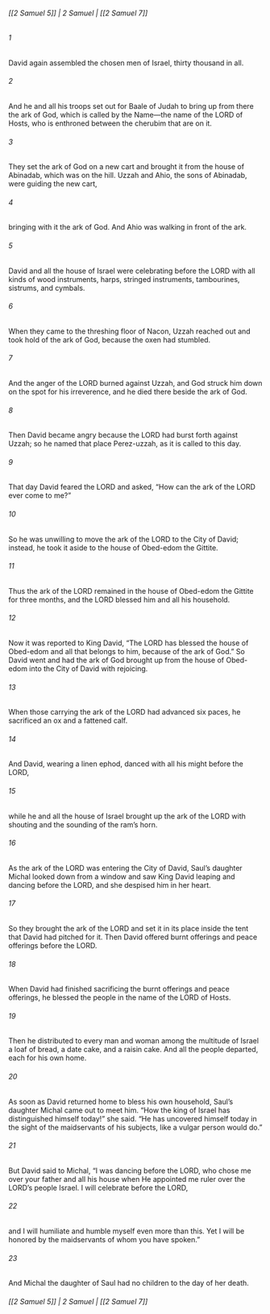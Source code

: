 ###### [[2 Samuel 5]] | 2 Samuel | [[2 Samuel 7]]

###### 1
David again assembled the chosen men of Israel, thirty thousand in all.
###### 2
And he and all his troops set out for Baale of Judah to bring up from there the ark of God, which is called by the Name—the name of the LORD of Hosts, who is enthroned between the cherubim that are on it.
###### 3
They set the ark of God on a new cart and brought it from the house of Abinadab, which was on the hill. Uzzah and Ahio, the sons of Abinadab, were guiding the new cart,
###### 4
bringing with it the ark of God. And Ahio was walking in front of the ark.
###### 5
David and all the house of Israel were celebrating before the LORD with all kinds of wood instruments, harps, stringed instruments, tambourines, sistrums, and cymbals.
###### 6
When they came to the threshing floor of Nacon, Uzzah reached out and took hold of the ark of God, because the oxen had stumbled.
###### 7
And the anger of the LORD burned against Uzzah, and God struck him down on the spot for his irreverence, and he died there beside the ark of God.
###### 8
Then David became angry because the LORD had burst forth against Uzzah; so he named that place Perez-uzzah, as it is called to this day.
###### 9
That day David feared the LORD and asked, “How can the ark of the LORD ever come to me?”
###### 10
So he was unwilling to move the ark of the LORD to the City of David; instead, he took it aside to the house of Obed-edom the Gittite.
###### 11
Thus the ark of the LORD remained in the house of Obed-edom the Gittite for three months, and the LORD blessed him and all his household.
###### 12
Now it was reported to King David, “The LORD has blessed the house of Obed-edom and all that belongs to him, because of the ark of God.” So David went and had the ark of God brought up from the house of Obed-edom into the City of David with rejoicing.
###### 13
When those carrying the ark of the LORD had advanced six paces, he sacrificed an ox and a fattened calf.
###### 14
And David, wearing a linen ephod, danced with all his might before the LORD,
###### 15
while he and all the house of Israel brought up the ark of the LORD with shouting and the sounding of the ram’s horn.
###### 16
As the ark of the LORD was entering the City of David, Saul’s daughter Michal looked down from a window and saw King David leaping and dancing before the LORD, and she despised him in her heart.
###### 17
So they brought the ark of the LORD and set it in its place inside the tent that David had pitched for it. Then David offered burnt offerings and peace offerings before the LORD.
###### 18
When David had finished sacrificing the burnt offerings and peace offerings, he blessed the people in the name of the LORD of Hosts.
###### 19
Then he distributed to every man and woman among the multitude of Israel a loaf of bread, a date cake, and a raisin cake. And all the people departed, each for his own home.
###### 20
As soon as David returned home to bless his own household, Saul’s daughter Michal came out to meet him. “How the king of Israel has distinguished himself today!” she said. “He has uncovered himself today in the sight of the maidservants of his subjects, like a vulgar person would do.”
###### 21
But David said to Michal, “I was dancing before the LORD, who chose me over your father and all his house when He appointed me ruler over the LORD’s people Israel. I will celebrate before the LORD,
###### 22
and I will humiliate and humble myself even more than this. Yet I will be honored by the maidservants of whom you have spoken.”
###### 23
And Michal the daughter of Saul had no children to the day of her death.

###### [[2 Samuel 5]] | 2 Samuel | [[2 Samuel 7]]
